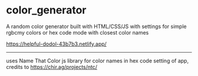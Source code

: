 # color_generator

A random color generator built with HTML/CSS/JS with settings for simple rgbcmy colors or hex code mode with closest color names

https://helpful-dodol-43b7b3.netlify.app/

********

uses Name That Color js library for color names in hex code setting of app, credits to https://chir.ag/projects/ntc/
